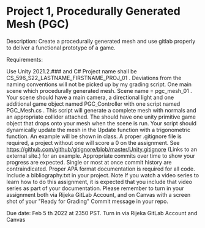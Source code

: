 # Project 1, Procedurally Generated Mesh (PGC)
Description: Create a procedurally generated mesh and use gitlab properly to deliver a functional prototype of a game.

 

Requirements:

 

Use Unity 2021.2.### and C#
Project name shall be CS_596_S22_LASTNAME_FIRSTNAME_PROJ_01   .  Deviations from the naming conventions will not be picked up by my grading script.
One main scene which procedurally generated mesh. Scene name = pgc_mesh_01 .
Your scene should have a main camera, a directional light and one additional game object named PGC_Controller with one script named PGC_Mesh.cs   . 
This script will generate a complete mesh with normals and an appropriate collider attached. 
The should have one unity primitive game object that drops onto your mesh when the scene is run. 
Your script should dynamically update the mesh in the Update function with a trigonometric function. An example will be shown in class.
A proper .gitignore file is required, a project without one will score a 0 on the assignment. See https://github.com/github/gitignore/blob/master/Unity.gitignore (Links to an external site.) for an example. 
Appropriate commits over time to show your progress are expected. Single or most at once commit history are contraindicated. 
Proper APA format documentation is required for all code. Include a bibliography.txt in your project. Note If you watch a video series to learn how to do this assignment, it is expected that you include that video series as part of your documentation. 
Please remember to turn in your assignment both via Rijeka GitLab Account, and on Canvas with a screen shot of your "Ready for Grading" Commit message in your repo.

Due date: Feb 5 th 2022 at 2350 PST. Turn in via Rijeka GitLab Account and Canvas
